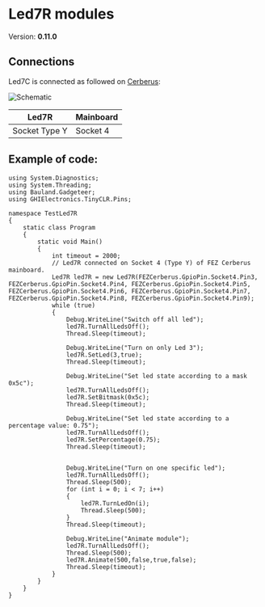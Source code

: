 # Led7R modules
Version: __0.11.0__

## Connections ##
Led7C is connected as followed on [Cerberus](http://docs.ghielectronics.com/hardware/legacy_products/gadgeteer/fez_cerberus.html):

![Schematic](Gadgeteer-LED7R-Cerberus.jpg)

Led7R    | Mainboard
------------- | ----------
Socket Type Y | Socket 4

## Example of code:
```CSharp
using System.Diagnostics;
using System.Threading;
using Bauland.Gadgeteer;
using GHIElectronics.TinyCLR.Pins;

namespace TestLed7R
{
    static class Program
    {
        static void Main()
        {
            int timeout = 2000;
            // Led7R connected on Socket 4 (Type Y) of FEZ Cerberus mainboard.
            Led7R led7R = new Led7R(FEZCerberus.GpioPin.Socket4.Pin3, FEZCerberus.GpioPin.Socket4.Pin4, FEZCerberus.GpioPin.Socket4.Pin5, FEZCerberus.GpioPin.Socket4.Pin6, FEZCerberus.GpioPin.Socket4.Pin7, FEZCerberus.GpioPin.Socket4.Pin8, FEZCerberus.GpioPin.Socket4.Pin9);
            while (true)
            {
                Debug.WriteLine("Switch off all led");
                led7R.TurnAllLedsOff();
                Thread.Sleep(timeout);

                Debug.WriteLine("Turn on only Led 3");
                led7R.SetLed(3,true);
                Thread.Sleep(timeout);

                Debug.WriteLine("Set led state according to a mask 0x5c");
                led7R.TurnAllLedsOff();
                led7R.SetBitmask(0x5c);
                Thread.Sleep(timeout);

                Debug.WriteLine("Set led state according to a percentage value: 0.75");
                led7R.TurnAllLedsOff();
                led7R.SetPercentage(0.75);
                Thread.Sleep(timeout);


                Debug.WriteLine("Turn on one specific led");
                led7R.TurnAllLedsOff();
                Thread.Sleep(500);
                for (int i = 0; i < 7; i++)
                {
                    led7R.TurnLedOn(i);
                    Thread.Sleep(500);
                }
                Thread.Sleep(timeout);

                Debug.WriteLine("Animate module");
                led7R.TurnAllLedsOff();
                Thread.Sleep(500);
                led7R.Animate(500,false,true,false);
                Thread.Sleep(timeout);
            }
        }
    }
}
```
